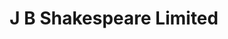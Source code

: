 ---
title: "J B Shakespeare Limited"
url: /croydon/j-b-shakespeare-limited/
shop: funeral directors
---